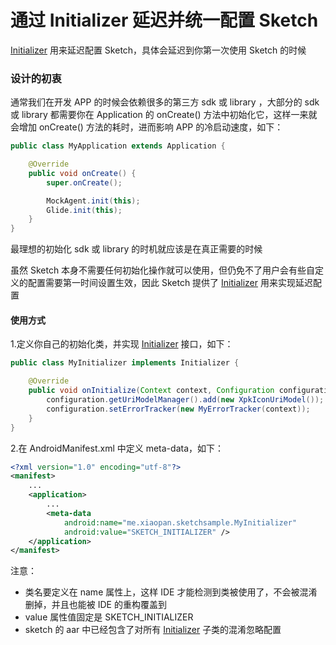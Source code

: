 # 通过 Initializer 延迟并统一配置 Sketch

[Initializer] 用来延迟配置 Sketch，具体会延迟到你第一次使用 Sketch 的时候

### 设计的初衷

通常我们在开发 APP 的时候会依赖很多的第三方 sdk 或 library ，大部分的 sdk 或 library 都需要你在 Application 的 onCreate() 方法中初始化它，这样一来就会增加 onCreate() 方法的耗时，进而影响 APP 的冷启动速度，如下：

```java
public class MyApplication extends Application {

    @Override
    public void onCreate() {
        super.onCreate();

        MockAgent.init(this);
        Glide.init(this);
    }
}
```

最理想的初始化 sdk 或 library 的时机就应该是在真正需要的时候

虽然 Sketch 本身不需要任何初始化操作就可以使用，但仍免不了用户会有些自定义的配置需要第一时间设置生效，因此 Sketch 提供了 [Initializer] 用来实现延迟配置

#### 使用方式

1.定义你自己的初始化类，并实现 [Initializer] 接口，如下：

```java
public class MyInitializer implements Initializer {

    @Override
    public void onInitialize(Context context, Configuration configuration) {
        configuration.getUriModelManager().add(new XpkIconUriModel());
        configuration.setErrorTracker(new MyErrorTracker(context));
    }
}
```

2.在 AndroidManifest.xml 中定义 meta-data，如下：

```xml
<?xml version="1.0" encoding="utf-8"?>
<manifest>
    ...
    <application>
        ...
        <meta-data
            android:name="me.xiaopan.sketchsample.MyInitializer"
            android:value="SKETCH_INITIALIZER" />
    </application>
</manifest>
```

注意：
* 类名要定义在 name 属性上，这样 IDE 才能检测到类被使用了，不会被混淆删掉，并且也能被 IDE 的重构覆盖到
* value 属性值固定是 SKETCH_INITIALIZER
* sketch 的 aar 中已经包含了对所有 [Initializer] 子类的混淆忽略配置


[Initializer]: ../../sketch/src/main/java/me/xiaopan/sketch/Initializer.java
